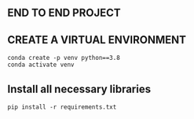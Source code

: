 ## END TO END PROJECT


## CREATE A VIRTUAL ENVIRONMENT
```
conda create -p venv python==3.8
conda activate venv
```

## Install all necessary libraries
```
pip install -r requirements.txt
```